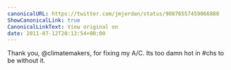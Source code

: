 ```yaml
---
canonicalURL: https://twitter.com/jmjordan/status/90876557459066880
ShowCanonicalLink: true
CanonicalLinkText: View original on
date: 2011-07-12T20:13:54+00:00
---
```

Thank you, @climatemakers, for fixing my A/C. Its too damn hot in #chs to be without it.